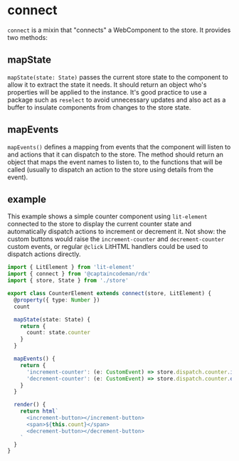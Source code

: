 # connect

`connect` is a mixin that "connects" a WebComponent to the store. It provides two methods:

## mapState

`mapState(state: State)` passes the current store state to the component to allow it to extract the state it needs. It should return an object who's properties will be applied to the instance. It's good practice to use a package such as `reselect` to avoid unnecessary updates and also act as a buffer to insulate components from changes to the store state.

## mapEvents

`mapEvents()` defines a mapping from events that the component will listen to and actions that it can dispatch to the store. The method should return an object that maps the event names to listen to, to the functions that will be called (usually to dispatch an action to the store using details from the event).

## example

This example shows a simple counter component using `lit-element` connected to the store to display the current counter state and automatically dispatch actions to increment or decrement it. Not show: the custom buttons would raise the `increment-counter` and `decrement-counter` custom events, or regular `@click` LitHTML handlers could be used to dispatch actions directly.

```ts
import { LitElement } from 'lit-element'
import { connect } from '@captaincodeman/rdx'
import { store, State } from './store'

export class CounterElement extends connect(store, LitElement) {
  @property({ type: Number })
  count

  mapState(state: State) {
    return {
      count: state.counter
    }
  }

  mapEvents() {
    return {
      'increment-counter': (e: CustomEvent) => store.dispatch.counter.increment(),
      'decrement-counter': (e: CustomEvent) => store.dispatch.counter.decrement(),
    }
  }

  render() {
    return html`
      <increment-button></increment-button>
      <span>${this.count}</span>
      <decrement-button></decrement-button>
    `
  }
}
```
